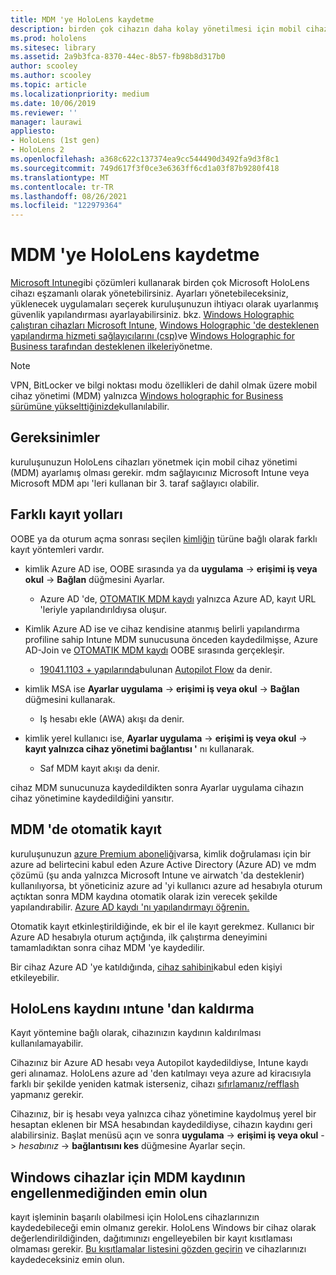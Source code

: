 ```yaml
---
title: MDM 'ye HoloLens kaydetme
description: birden çok cihazın daha kolay yönetilmesi için mobil cihaz yönetimi 'ne (MDM) HoloLens kaydetmeyi öğrenin.
ms.prod: hololens
ms.sitesec: library
ms.assetid: 2a9b3fca-8370-44ec-8b57-fb98b8d317b0
author: scooley
ms.author: scooley
ms.topic: article
ms.localizationpriority: medium
ms.date: 10/06/2019
ms.reviewer: ''
manager: laurawi
appliesto:
- HoloLens (1st gen)
- HoloLens 2
ms.openlocfilehash: a368c622c137374ea9cc544490d3492fa9d3f8c1
ms.sourcegitcommit: 749d617f3f0ce3e6363ff6cd1a03f87b9280f418
ms.translationtype: MT
ms.contentlocale: tr-TR
ms.lasthandoff: 08/26/2021
ms.locfileid: "122979364"
---
```

# <a name="enroll-hololens-in-mdm"></a>MDM 'ye HoloLens kaydetme

[Microsoft Intune](/intune/windows-holographic-for-business)gibi çözümleri kullanarak birden çok Microsoft HoloLens cihazı eşzamanlı olarak yönetebilirsiniz. Ayarları yönetebileceksiniz, yüklenecek uygulamaları seçerek kuruluşunuzun ihtiyacı olarak uyarlanmış güvenlik yapılandırması ayarlayabilirsiniz. bkz. [Windows Holographic çalıştıran cihazları Microsoft Intune](/intune/windows-holographic-for-business), [Windows Holographic 'de desteklenen yapılandırma hizmeti sağlayıcılarını (csp)](https://msdn.microsoft.com/windows/hardware/commercialize/customize/mdm/configuration-service-provider-reference#hololens)ve [Windows Holographic for Business tarafından desteklenen ilkeleri](https://msdn.microsoft.com/windows/hardware/commercialize/customize/mdm/policy-configuration-service-provider#hololenspolicies)yönetme.

> [!NOTE]
> VPN, BitLocker ve bilgi noktası modu özellikleri de dahil olmak üzere mobil cihaz yönetimi (MDM) yalnızca [Windows holographic for Business sürümüne yükselttiğinizde](hololens1-upgrade-enterprise.md)kullanılabilir.

## <a name="requirements"></a>Gereksinimler

 kuruluşunuzun HoloLens cihazları yönetmek için mobil cihaz yönetimi (MDM) ayarlamış olması gerekir. mdm sağlayıcınız Microsoft Intune veya Microsoft MDM apı 'leri kullanan bir 3. taraf sağlayıcı olabilir.

## <a name="different-ways-to-enroll"></a>Farklı kayıt yolları

OOBE ya da oturum açma sonrası seçilen [kimliğin](hololens-identity.md) türüne bağlı olarak farklı kayıt yöntemleri vardır.

- kimlik Azure AD ise, OOBE sırasında ya da **uygulama**  ->  **erişimi iş veya okul**  ->  **Bağlan** düğmesini Ayarlar.
    - Azure AD 'de, [OTOMATIK MDM kaydı](hololens-enroll-mdm.md#auto-enrollment-in-mdm) yalnızca Azure AD, kayıt URL 'leriyle yapılandırıldıysa oluşur.

- Kimlik Azure AD ise ve cihaz kendisine atanmış belirli yapılandırma profiline sahip Intune MDM sunucusuna önceden kaydedilmişse, Azure AD-Join ve [OTOMATIK MDM kaydı](hololens-enroll-mdm.md#auto-enrollment-in-mdm) OOBE sırasında gerçekleşir.
    - [19041.1103 + yapılarında](hololens-release-notes.md#windows-holographic-version-2004)bulunan [Autopilot Flow](hololens2-autopilot.md) da denir.


- kimlik MSA ise **Ayarlar uygulama**  ->  **erişimi iş veya okul**  ->  **Bağlan** düğmesini kullanarak.
    - Iş hesabı ekle (AWA) akışı da denir.
- kimlik yerel kullanıcı ise, **Ayarlar uygulama**  ->  **erişimi iş veya okul**  ->  **kayıt yalnızca cihaz yönetimi bağlantısı '** nı kullanarak.
    - Saf MDM kayıt akışı da denir.

cihaz MDM sunucunuza kaydedildikten sonra Ayarlar uygulama cihazın cihaz yönetimine kaydedildiğini yansıtır.

## <a name="auto-enrollment-in-mdm"></a>MDM 'de otomatik kayıt

kuruluşunuzun [azure Premium aboneliği](https://azure.microsoft.com/overview/)varsa, kimlik doğrulaması için bir azure ad belirtecini kabul eden Azure Active Directory (Azure AD) ve mdm çözümü (şu anda yalnızca Microsoft Intune ve airwatch 'da desteklenir) kullanılıyorsa, bt yöneticiniz azure ad 'yi kullanıcı azure ad hesabıyla oturum açtıktan sonra MDM kaydına otomatik olarak izin verecek şekilde yapılandırabilir. [Azure AD kaydı 'nı yapılandırmayı öğrenin.](/mem/intune/enrollment/windows-enroll#enable-windows-10-automatic-enrollment)

Otomatik kayıt etkinleştirildiğinde, ek bir el ile kayıt gerekmez. Kullanıcı bir Azure AD hesabıyla oturum açtığında, ilk çalıştırma deneyimini tamamladıktan sonra cihaz MDM 'ye kaydedilir.

Bir cihaz Azure AD 'ye katıldığında, [cihaz sahibini](security-adminless-os.md#device-owner)kabul eden kişiyi etkileyebilir.

## <a name="unenroll-hololens-from-intune"></a>HoloLens kaydını ıntune 'dan kaldırma

Kayıt yöntemine bağlı olarak, cihazınızın kaydının kaldırılması kullanılamayabilir.

Cihazınız bir Azure AD hesabı veya Autopilot kaydedildiyse, Intune kaydı geri alınamaz. HoloLens azure ad 'den katılmayı veya azure ad kiracısıyla farklı bir şekilde yeniden katmak isterseniz, cihazı [sıfırlamanız/refflash](hololens-recovery.md#reset-the-device) yapmanız gerekir.

Cihazınız, bir iş hesabı veya yalnızca cihaz yönetimine kaydolmuş yerel bir hesaptan eklenen bir MSA hesabından kaydedildiyse, cihazın kaydını geri alabilirsiniz. Başlat menüsü açın ve sonra **uygulama**  ->  **erişimi iş veya okul**  ->  *hesabınız*  ->  **bağlantısını kes** düğmesine Ayarlar seçin.

## <a name="ensure-that-mdm-enrollment-isnt-blocked-for-windows-devices"></a>Windows cihazlar için MDM kaydının engellenmediğinden emin olun

kayıt işleminin başarılı olabilmesi için HoloLens cihazlarınızın kaydedebileceği emin olmanız gerekir. HoloLens Windows bir cihaz olarak değerlendirildiğinden, dağıtımınızı engelleyebilen bir kayıt kısıtlaması olmaması gerekir. [Bu kısıtlamalar listesini gözden geçirin](/mem/intune/enrollment/enrollment-restrictions-set) ve cihazlarınızı kaydedeceksiniz emin olun.